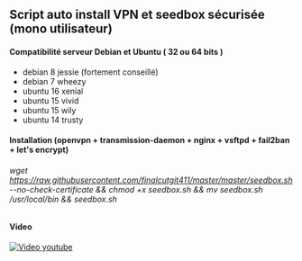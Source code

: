 ## Script auto install VPN et seedbox sécurisée (mono utilisateur)
#### Compatibilité serveur Debian et Ubuntu ( 32 ou 64 bits )
 * debian 8  jessie (fortement conseillé)
 * debian 7  wheezy
 * ubuntu 16 xenial
 * ubuntu 15 vivid
 * ubuntu 15 wily
 * ubuntu 14 trusty

#### Installation (openvpn + transmission-daemon + nginx + vsftpd + fail2ban + let's encrypt)
###### wget https://raw.githubusercontent.com/finalcutgit411/master/master/seedbox.sh --no-check-certificate && chmod +x seedbox.sh && mv seedbox.sh /usr/local/bin && seedbox.sh

#### Video
[![Video youtube](http://img15.hostingpics.net/pics/901427seedbox.jpg)](https://youtu.be/CRw4nTvR8ng "Video youtube")
